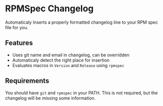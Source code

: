 # RPMSpec Changelog

Automaticaly Inserts a properly formatted changelog line to your RPM spec file for you.

## Features

- Uses git name and email in changelog, can be overridden
- Automaticaly detect the right place for insertion
- Evaluates macros in `Version` and `Release` using `rpmspec`

## Requirements

You should have `git` and `rpmspec` in your PATH.
This is not required, but the changelog will be missing some information.
